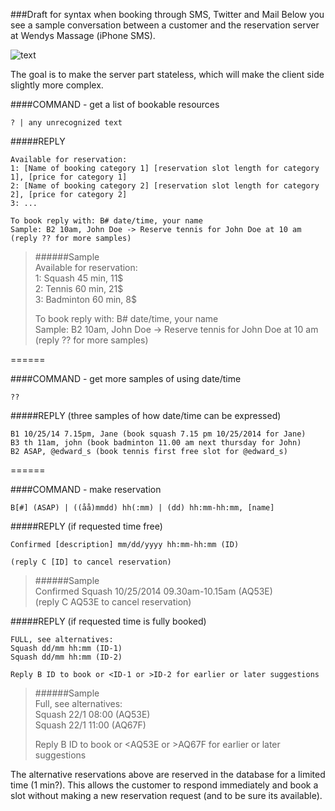 ###Draft for syntax when booking through SMS, Twitter and Mail
Below you see a sample conversation between a customer and the reservation server at Wendys Massage (iPhone SMS).

![text](https://f.cloud.github.com/assets/4263707/1930691/22bc6f96-7eb2-11e3-97dd-9a7d10891833.png)

The goal is to make the server part stateless, which will make the client side slightly more complex.

####COMMAND - get a list of bookable resources 
```
? | any unrecognized text
```
#####REPLY
```
Available for reservation:
1: [Name of booking category 1] [reservation slot length for category 1], [price for category 1]
2: [Name of booking category 2] [reservation slot length for category 2], [price for category 2]
3: ...

To book reply with: B# date/time, your name
Sample: B2 10am, John Doe -> Reserve tennis for John Doe at 10 am
(reply ?? for more samples)
```

>######Sample  
>Available for reservation:  
>1: Squash 45 min, 11$  
>2: Tennis 60 min, 21$  
>3: Badminton 60 min, 8$  
>  
>To book reply with: B# date/time, your name  
>Sample: B2 10am, John Doe -> Reserve tennis for John Doe at 10 am  
>(reply ?? for more samples)

======

####COMMAND - get more samples of using date/time 
```
??
```
#####REPLY (three samples of how date/time can be expressed)
```
B1 10/25/14 7.15pm, Jane (book squash 7.15 pm 10/25/2014 for Jane)
B3 th 11am, john (book badminton 11.00 am next thursday for John)
B2 ASAP, @edward_s (book tennis first free slot for @edward_s)
```

======

####COMMAND - make reservation
```
B[#] (ASAP) | ((åå)mmdd) hh(:mm) | (dd) hh:mm-hh:mm, [name]
```

#####REPLY (if requested time free)
```
Confirmed [description] mm/dd/yyyy hh:mm-hh:mm (ID)

(reply C [ID] to cancel reservation) 
```

>######Sample  
>Confirmed Squash 10/25/2014 09.30am-10.15am (AQ53E)  
>(reply C AQ53E to cancel reservation)  
 
#####REPLY (if requested time is fully booked)
```
FULL, see alternatives:
Squash dd/mm hh:mm (ID-1)
Squash dd/mm hh:mm (ID-2)

Reply B ID to book or <ID-1 or >ID-2 for earlier or later suggestions 
```

>######Sample  
>Full, see alternatives:   
>Squash 22/1 08:00 (AQ53E)  
>Squash 22/1 11:00 (AQ67F)  
>
>Reply B ID to book or &#60;AQ53E or &#62;AQ67F for earlier or later suggestions

The alternative reservations above are reserved in the database for a limited time (1 min?). This allows the customer to respond immediately and book a slot without making a new reservation request (and to be sure its available). 
